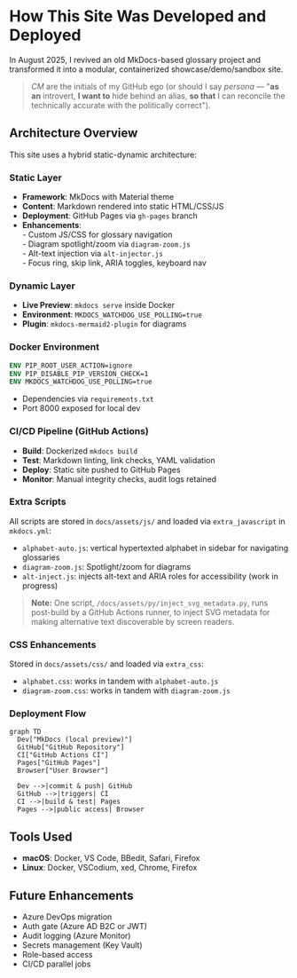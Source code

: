 # How This Site Was Developed and Deployed

In August 2025, I revived an old MkDocs-based glossary project and transformed it into a modular, containerized showcase/demo/sandbox site.

> *CM* are the initials of my GitHub ego (or should I say *persona* — "**as an** introvert, **I want to** hide behind an alias, **so that** I can reconcile the technically accurate with the politically correct").

## Architecture Overview

This site uses a hybrid static-dynamic architecture:

### Static Layer

* **Framework**: MkDocs with Material theme  
* **Content**: Markdown rendered into static HTML/CSS/JS  
* **Deployment**: GitHub Pages via `gh-pages` branch  
* **Enhancements**:  
  *-* Custom JS/CSS for glossary navigation  
  *-* Diagram spotlight/zoom via `diagram-zoom.js`  
  *-* Alt-text injection via `alt-injector.js`  
  *-* Focus ring, skip link, ARIA toggles, keyboard nav  

### Dynamic Layer

- **Live Preview**: `mkdocs serve` inside Docker
- **Environment**: `MKDOCS_WATCHDOG_USE_POLLING=true`
- **Plugin**: `mkdocs-mermaid2-plugin` for diagrams

### Docker Environment

```Dockerfile
ENV PIP_ROOT_USER_ACTION=ignore
ENV PIP_DISABLE_PIP_VERSION_CHECK=1
ENV MKDOCS_WATCHDOG_USE_POLLING=true
```
- Dependencies via `requirements.txt`
- Port 8000 exposed for local dev

### CI/CD Pipeline (GitHub Actions)

- **Build**: Dockerized `mkdocs build`
- **Test**: Markdown linting, link checks, YAML validation
- **Deploy**: Static site pushed to GitHub Pages
- **Monitor**: Manual integrity checks, audit logs retained
### Extra Scripts

All scripts are stored in `docs/assets/js/` and loaded via `extra_javascript` in `mkdocs.yml`:

- `alphabet-auto.js`: vertical hypertexted alphabet in sidebar for navigating glossaries
- `diagram-zoom.js`: Spotlight/zoom for diagrams 
- `alt-inject.js`: injects alt-text and ARIA roles for accessibility (work in progress)

> **Note:** One script, `/docs/assets/py/inject_svg_metadata.py`, runs post-build by a GitHub Actions runner, to inject SVG metadata for making alternative text discoverable by screen readers.

### CSS Enhancements  

Stored in `docs/assets/css/` and loaded via `extra_css`:

- `alphabet.css`: works in tandem with `alphabet-auto.js`
- `diagram-zoom.css`: works in tandem with `diagram-zoom.js`

### Deployment Flow  

<!-- ALT:> Deployment diagram showing a 5-phase workflow -->

<!-- DESC: Diagram showing a 5-phase workflow; Phase 1 is MkDocs (local preview); a commit and push arrow moves to phase 2 (GitHub Repo); a trigger arrow moves to phase 3 (GitHub Actions CI), then a build & test arrow moves to phase 4 (GitHub Pages), from which a public access arrow moves to the final phase (User Browser) -->  

```mermaid
graph TD
  Dev["MkDocs (local preview)"]
  GitHub["GitHub Repository"]
  CI["GitHub Actions CI"]
  Pages["GitHub Pages"]
  Browser["User Browser"]

  Dev -->|commit & push| GitHub
  GitHub -->|triggers| CI
  CI -->|build & test| Pages
  Pages -->|public access| Browser
```

## Tools Used

- **macOS**: Docker, VS Code, BBedit, Safari, Firefox
- **Linux**: Docker, VSCodium, xed, Chrome, Firefox

## Future Enhancements

- Azure DevOps migration
- Auth gate (Azure AD B2C or JWT)
- Audit logging (Azure Monitor)
- Secrets management (Key Vault)
- Role-based access
- CI/CD parallel jobs